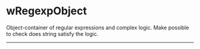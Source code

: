 # wRegexpObject

Object-container of regular expressions and complex logic. Make possible to check does string satisfy the logic.

_ _ _ _ _ _
































